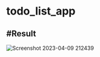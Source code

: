 # todo_list_app

#Result
-
![Screenshot 2023-04-09 212439](https://user-images.githubusercontent.com/92832439/230778419-3c01674d-e192-4c3c-be66-a7e742ae270d.png)



